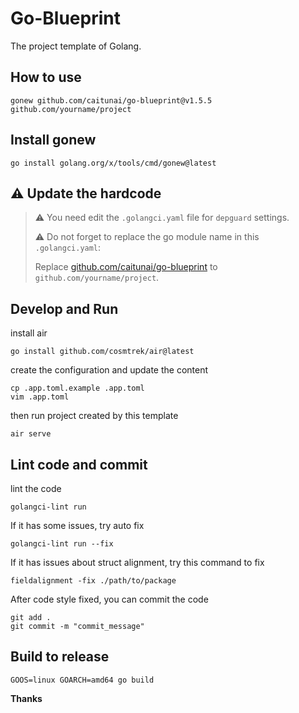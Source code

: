# Go-Blueprint
The project template of Golang.

## How to use
```shell
gonew github.com/caitunai/go-blueprint@v1.5.5 github.com/yourname/project
```

## Install gonew
```shell
go install golang.org/x/tools/cmd/gonew@latest
```

## ⚠️ Update the hardcode
> ⚠️ You need edit the `.golangci.yaml` file for `depguard` settings.
> 
> ⚠️ Do not forget to replace the go module name in this `.golangci.yaml`:
> 
> Replace [github.com/caitunai/go-blueprint](https://github.com/caitunai/go-blueprint/blob/main/.golangci.yaml#L79) to `github.com/yourname/project`.

## Develop and Run
install air
```shell
go install github.com/cosmtrek/air@latest
```
create the configuration and update the content
```shell
cp .app.toml.example .app.toml
vim .app.toml
```
then run project created by this template
```shell
air serve
```

## Lint code and commit
lint the code
```shell
golangci-lint run
```

If it has some issues, try auto fix

```shell
golangci-lint run --fix
```

If it has issues about struct alignment, try this command to fix

```shell
fieldalignment -fix ./path/to/package
```

After code style fixed, you can commit the code
```shell
git add .
git commit -m "commit_message"
```

## Build to release
```shell
GOOS=linux GOARCH=amd64 go build
```

**Thanks**
